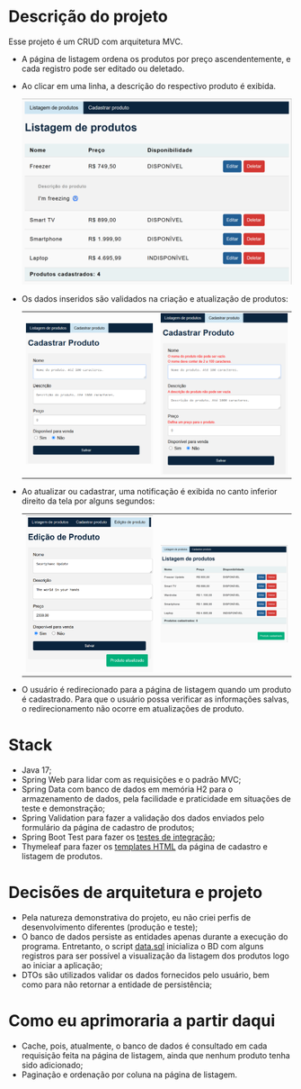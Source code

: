 # Descrição do projeto

Esse projeto é um CRUD com arquitetura MVC.

- A página de listagem ordena os produtos por preço ascendentemente,
  e cada registro pode ser editado ou deletado.

- Ao clicar em uma linha, a descrição do respectivo produto é exibida.

  <img src="ReadMeImages/products-listing.png" width="650px"/>

- Os dados inseridos são validados na criação e atualização de produtos:
  <table>
    <tr>
      <td>
      <img src="ReadMeImages/form-small-screens.png" width="350px"/>
      </td>
      <td>
      <img src="ReadMeImages/form-validation.png" width="350px"/>
      </td>
    </tr>
  </table>

- Ao atualizar ou cadastrar, uma notificação é exibida
  no canto inferior direito da tela por alguns segundos:
    <table>
      <tr>
        <td>
        <img src="ReadMeImages/product-update.png" width="350px"/>
        </td>
        <td>
        <img src="ReadMeImages/product-creation-notification.png" width="350px"/>
        </td>
      </tr>
    </table>

- O usuário é redirecionado para a página de listagem quando um produto é cadastrado.
  Para que o usuário possa verificar as informações salvas, o redirecionamento não ocorre em
  atualizações de produto.

# Stack

- Java 17;
- Spring Web para lidar com as requisições e o padrão MVC;
- Spring Data com banco de dados em memória H2 para o armazenamento de dados, pela facilidade e
  praticidade em situações de teste e demonstração;
- Spring Validation para fazer a validação dos dados enviados pelo formulário da página de cadastro
  de produtos;
- Spring Boot Test para fazer
  os [testes de integração](src/test/java/com/alexandrerocha/product/ProductControllerIntegrationTest.java);
- Thymeleaf para fazer os [templates HTML](src/main/resources/templates) da página de cadastro e
  listagem de produtos.

# Decisões de arquitetura e projeto

- Pela natureza demonstrativa do projeto, eu não criei perfis de desenvolvimento diferentes
  (produção e teste);
- O banco de dados persiste as entidades apenas durante a execução do programa.
  Entretanto, o script [data.sql](src/main/resources/data.sql) inicializa o BD com
  alguns registros para ser possível a visualização da listagem dos produtos logo ao iniciar a
  aplicação;
- DTOs são utilizados validar os dados fornecidos pelo usuário, bem como para não retornar a
  entidade de persistência;

# Como eu aprimoraria a partir daqui

- Cache, pois, atualmente, o banco de dados é consultado em cada requisição feita na página
  de listagem, ainda que nenhum produto tenha sido adicionado;
- Paginação e ordenação por coluna na página de listagem.


